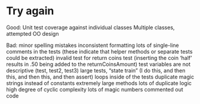 # Try again

Good:
Unit test coverage against individual classes
Multiple classes, attempted OO design


Bad:
minor spelling mistakes
inconsistent formatting
lots of single-line comments in the tests (these indicate that helper methods or separate tests could be extracted)
invalid test for return coins test (inserting the coin ‘half’ results in .50 being added to the returnCoinsAmount)
test variables are not descriptive (test, test2, test3)
large tests, “state train” (I do this, and then this, and then this, and then assert)
loops inside of the tests
duplicate magic strings instead of constants
extremely large methods
lots of duplicate logic
high degree of cyclic complexity
lots of magic numbers
commented out code


